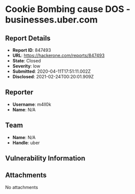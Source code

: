 # Cookie Bombing cause DOS -  businesses.uber.com

## Report Details
- **Report ID**: 847493
- **URL**: https://hackerone.com/reports/847493
- **State**: Closed
- **Severity**: low
- **Submitted**: 2020-04-11T17:51:11.002Z
- **Disclosed**: 2021-02-24T00:20:01.909Z

## Reporter
- **Username**: m4ll0k
- **Name**: N/A

## Team
- **Name**: N/A
- **Handle**: uber

## Vulnerability Information


## Attachments
No attachments
